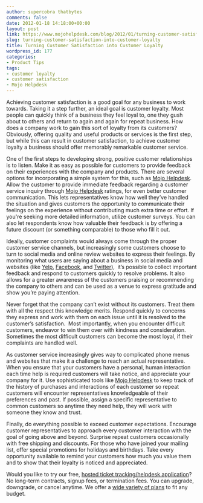 ```yaml
---
author: supercobra thatbytes
comments: false
date: 2012-01-18 14:18:00+00:00
layout: post
link: https://www.mojohelpdesk.com/blog/2012/01/turning-customer-satisfaction-into-customer-loyalty/
slug: turning-customer-satisfaction-into-customer-loyalty
title: Turning Customer Satisfaction into Customer Loyalty
wordpress_id: 177
categories:
- Product Tips
tags:
- customer loyalty
- customer satisfaction
- Mojo Helpdesk
---
```



Achieving customer satisfaction is a good goal for any business to work towards. Taking it a step further, an ideal goal is customer loyalty. Most people can quickly think of a business they feel loyal to, one they gush about to others and return to again and again for repeat business. How does a company work to gain this sort of loyalty from its customers? Obviously, offering quality and useful products or services is the first step, but while this can result in customer satisfaction, to achieve customer loyalty a business should offer memorably remarkable customer service.

One of the first steps to developing strong, positive customer relationships is to listen. Make it as easy as possible for customers to provide feedback on their experiences with the company and products. There are several options for incorporating a simple system for this, such as [Mojo Helpdesk](http://www.mojohelpdesk.com/). Allow the customer to provide immediate feedback regarding a customer service inquiry through [Mojo Helpdesk](http://www.mojohelpdesk.com/) ratings, for even better customer communication. This lets representatives know how well they’ve handled the situation and gives customers the opportunity to communicate their feelings on the experience without contributing much extra time or effort. If you're seeking more detailed information, utilize customer surveys. You can also let respondents know how valuable their feedback is by offering a future discount (or something comparable) to those who fill it out.

Ideally, customer complaints would always come through the proper customer service channels, but increasingly some customers choose to turn to social media and online review websites to express their feelings. By monitoring what users are saying about a business in social media and websites (like [Yelp](http://www.yelp.com/), [Facebook](http://www.facebook.com/mojohelpdesk.com), and [Twitter](https://twitter.com/mojohelpdesk)),  it’s possible to collect important feedback and respond to customers quickly to resolve problems. It also allows for a greater awareness of the customers praising or recommending the company to others and can be used as a venue to express gratitude and show you’re paying attention.

Never forget that the company can’t exist without its customers. Treat them with all the respect this knowledge merits. Respond quickly to concerns they express and work with them on each issue until it is resolved to the customer’s satisfaction.  Most importantly, when you encounter difficult customers, endeavor to win them over with kindness and consideration. Sometimes the most difficult customers can become the most loyal, if their complaints are handled well.

As customer service increasingly gives way to complicated phone menus and websites that make it a challenge to reach an actual representative. When you ensure that your customers have a personal, human interaction each time help is required customers will take notice, and appreciate your company for it. Use sophisticated tools like [Mojo Helpdesk](http://www.mojohelpdesk.com/) to keep track of the history of purchases and interactions of each customer so repeat customers will encounter representatives knowledgeable of their preferences and past. If possible, assign a specific representative to common customers so anytime they need help, they will work with someone they know and trust.

Finally, do everything possible to exceed customer expectations. Encourage customer representatives to approach every customer interaction with the goal of going above and beyond. Surprise repeat customers occasionally with free shipping and discounts. For those who have joined your mailing list, offer special promotions for holidays and birthdays. Take every opportunity available to remind your customers how much you value them and to show that their loyalty is noticed and appreciated.





Would you like to try our free, [ hosted ticket tracking/helpdesk application](http://www.mojohelpdesk.com/)? No long-term contracts, signup fees, or termination fees. You can upgrade, downgrade, or cancel anytime. We offer a [wide variety of plans](http://signup.mojohelpdesk.com/signup) to fit any budget.



